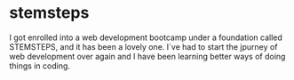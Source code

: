 # stemsteps
I got enrolled into a web development bootcamp under a foundation called STEMSTEPS, and it has been a lovely one.
I`ve had to start the jpurney of web development over again and I have been learning better ways of doing things in coding.

